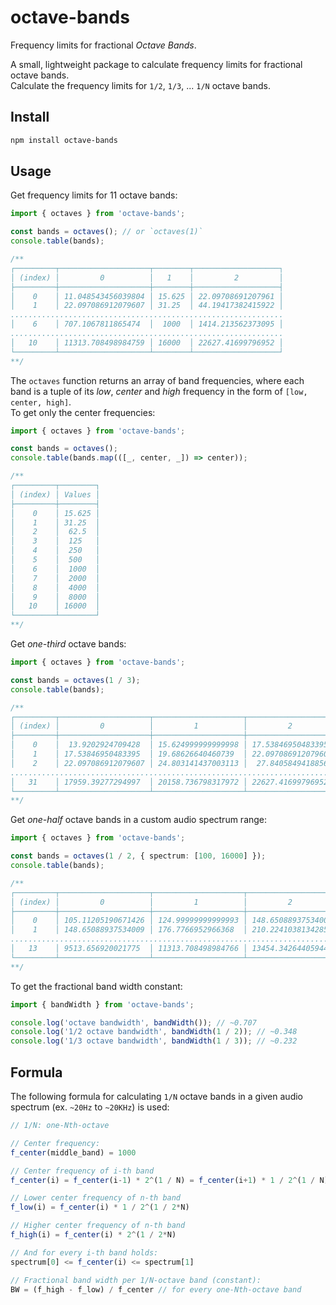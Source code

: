 # octave-bands

Frequency limits for fractional _Octave Bands_.

A small, lightweight package to calculate frequency limits for fractional octave bands.  
Calculate the frequency limits for `1/2`, `1/3`, ... `1/N` octave bands.

## Install

```sh
npm install octave-bands
```

## Usage

Get frequency limits for 11 octave bands:

```ts
import { octaves } from 'octave-bands';

const bands = octaves(); // or `octaves(1)`
console.table(bands);

/**
┌─────────┬────────────────────┬────────┬───────────────────┐
│ (index) │         0          │   1    │         2         │
├─────────┼────────────────────┼────────┼───────────────────┤
│    0    │ 11.048543456039804 │ 15.625 │ 22.09708691207961 │
│    1    │ 22.097086912079607 │ 31.25  │ 44.19417382415922 │
.............................................................
│    6    │ 707.1067811865474  │  1000  │ 1414.213562373095 │
.............................................................
│   10    │ 11313.708498984759 │ 16000  │ 22627.41699796952 │
└─────────┴────────────────────┴────────┴───────────────────┘
**/
```

The `octaves` function returns an array of band frequencies, where each band is a tuple of its _low_, _center_ and _high_ frequency in the form of `[low, center, high]`.  
To get only the center frequencies:

```ts
import { octaves } from 'octave-bands';

const bands = octaves();
console.table(bands.map(([_, center, _]) => center));

/**
┌─────────┬────────┐
│ (index) │ Values │
├─────────┼────────┤
│    0    │ 15.625 │
│    1    │ 31.25  │
│    2    │  62.5  │
│    3    │  125   │
│    4    │  250   │
│    5    │  500   │
│    6    │  1000  │
│    7    │  2000  │
│    8    │  4000  │
│    9    │  8000  │
│   10    │ 16000  │
└─────────┴────────┘
**/
```

Get _one-third_ octave bands:

```ts
import { octaves } from 'octave-bands';

const bands = octaves(1 / 3);
console.table(bands);

/**
┌─────────┬────────────────────┬────────────────────┬────────────────────┐
│ (index) │         0          │         1          │         2          │
├─────────┼────────────────────┼────────────────────┼────────────────────┤
│    0    │  13.9202924709428  │ 15.624999999999998 │ 17.53846950483395  │
│    1    │ 17.53846950483395  │ 19.68626640460739  │ 22.097086912079607 │
│    2    │ 22.097086912079607 │ 24.803141437003113 │  27.8405849418856  │
..........................................................................
│   31    │ 17959.39277294997  │ 20158.736798317972 │ 22627.41699796952  │
└─────────┴────────────────────┴────────────────────┴────────────────────┘
**/
```

Get _one-half_ octave bands in a custom audio spectrum range:

```ts
import { octaves } from 'octave-bands';

const bands = octaves(1 / 2, { spectrum: [100, 16000] });
console.table(bands);

/**
┌─────────┬────────────────────┬────────────────────┬────────────────────┐
│ (index) │         0          │         1          │         2          │
├─────────┼────────────────────┼────────────────────┼────────────────────┤
│    0    │ 105.11205190671426 │ 124.99999999999993 │ 148.65088937534006 │
│    1    │ 148.65088937534009 │ 176.7766952966368  │ 210.22410381342854 │
..........................................................................
│   13    │ 9513.656920021775  │ 11313.708498984766 │ 13454.34264405944  │
└─────────┴────────────────────┴────────────────────┴────────────────────┘
**/
```

To get the fractional band width constant:

```ts
import { bandWidth } from 'octave-bands';

console.log('octave bandwidth', bandWidth()); // ~0.707
console.log('1/2 octave bandwidth', bandWidth(1 / 2)); // ~0.348
console.log('1/3 octave bandwidth', bandWidth(1 / 3)); // ~0.232
```

## Formula

The following formula for calculating `1/N` octave bands in a given audio spectrum (ex. `~20Hz` to `~20KHz`) is used:

```js
// 1/N: one-Nth-octave

// Center frequency:
f_center(middle_band) = 1000

// Center frequency of i-th band
f_center(i) = f_center(i-1) * 2^(1 / N) = f_center(i+1) * 1 / 2^(1 / N)

// Lower center frequency of n-th band
f_low(i) = f_center(i) * 1 / 2^(1 / 2*N)

// Higher center frequency of n-th band
f_high(i) = f_center(i) * 2^(1 / 2*N)

// And for every i-th band holds:
spectrum[0] <= f_center(i) <= spectrum[1]

// Fractional band width per 1/N-octave band (constant):
BW = (f_high - f_low) / f_center // for every one-Nth-octave band
```
